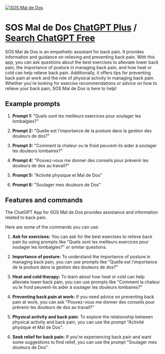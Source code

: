 
[![SOS Mal de Dos](https://files.oaiusercontent.com/file-tcIWp5efi6L8oddpF9XBRRVn?se=2123-10-17T19%3A20%3A04Z&sp=r&sv=2021-08-06&sr=b&rscc=max-age%3D31536000%2C%20immutable&rscd=attachment%3B%20filename%3D9347a3b8-5a33-4077-8b42-405a00a1c5bc.png&sig=8dwbBm529Crycdr18fkBD54CX6PPM6chPf4CKXrbgbw%3D)](https://chat.openai.com/g/g-NEbRXt8u4-sos-mal-de-dos)

# SOS Mal de Dos [ChatGPT Plus](https://chat.openai.com/g/g-NEbRXt8u4-sos-mal-de-dos) / [Search ChatGPT Free](https://gptcall.net/index.html#/?search=SOS%20Mal%20de%20Dos)

SOS Mal de Dos is an empathetic assistant for back pain. It provides information and guidance on relieving and preventing back pain. With this app, you can ask questions about the best exercises to alleviate lower back pain, the importance of posture in managing back pain, and how heat or cold can help relieve back pain. Additionally, it offers tips for preventing back pain at work and the role of physical activity in managing back pain. Whether you're looking for exercise recommendations or advice on how to relieve your back pain, SOS Mal de Dos is here to help!

## Example prompts

1. **Prompt 1:** "Quels sont les meilleurs exercices pour soulager les lombalgies?"

2. **Prompt 2:** "Quelle est l'importance de la posture dans la gestion des douleurs de dos?"

3. **Prompt 3:** "Comment la chaleur ou le froid peuvent-ils aider à soulager les douleurs lombaires?"

4. **Prompt 4:** "Pouvez-vous me donner des conseils pour prévenir les douleurs de dos au travail?"

5. **Prompt 5:** "Activité physique et Mal de Dos"

6. **Prompt 6:** "Soulager mes douleurs de Dos"

## Features and commands

The ChatGPT App for SOS Mal de Dos provides assistance and information related to back pain.

Here are some of the commands you can use:

1. **Ask for exercises:** You can ask for the best exercises to relieve back pain by using prompts like "Quels sont les meilleurs exercices pour soulager les lombalgies?" or similar questions.

2. **Importance of posture:** To understand the importance of posture in managing back pain, you can use prompts like "Quelle est l'importance de la posture dans la gestion des douleurs de dos?"

3. **Heat and cold therapy:** To learn about how heat or cold can help alleviate lower back pain, you can use prompts like "Comment la chaleur ou le froid peuvent-ils aider à soulager les douleurs lombaires?"

4. **Preventing back pain at work:** If you need advice on preventing back pain at work, you can ask "Pouvez-vous me donner des conseils pour prévenir les douleurs de dos au travail?"

5. **Physical activity and back pain:** To explore the relationship between physical activity and back pain, you can use the prompt "Activité physique et Mal de Dos".

6. **Seek relief for back pain:** If you're experiencing back pain and want some suggestions to find relief, you can use the prompt "Soulager mes douleurs de Dos".


